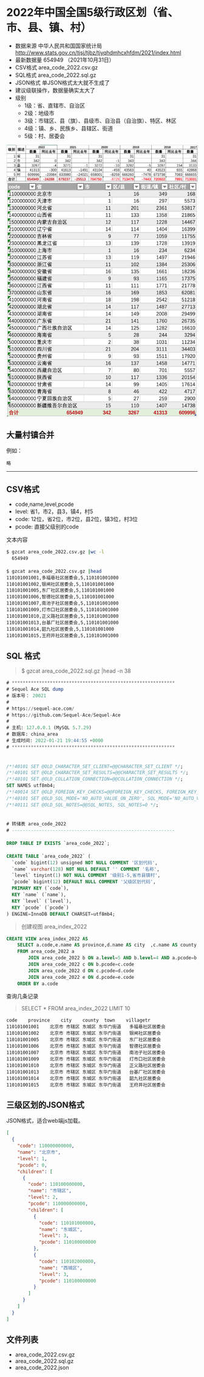 # 2022年中国全国5级行政区划（省、市、县、镇、村）

* 数据来源 中华人民共和国国家统计局 http://www.stats.gov.cn/tjsj/tjbz/tjyqhdmhcxhfdm/2021/index.html
* 最新数据量 654949 （2021年10月31日）
* CSV格式 area_code_2022.csv.gz
* SQL格式 area_code_2022.sql.gz
* JSON格式 单JSON格式太大就不生成了
* 建议级联操作，数据量确实太大了
* 级别
  * 1级：省、直辖市、自治区
  * 2级：地级市
  * 3级：市辖区、县（旗）、县级市、自治县（自治旗）、特区、林区
  * 4级：镇、乡、民族乡、县辖区、街道
  * 5级：村、居委会


![summary](summary2022.png "汇总")
![total](total2022.png "分省汇总")

## 大量村镇合并

例如：

`略`

----


## CSV格式

* code,name,level,pcode
* level: 省1，市2，县3，镇4，村5
* code: 12位，省2位，市2位，县2位，镇3位，村3位
* pcode: 直接父级别的code

文本内容

```bash
$ gzcat area_code_2022.csv.gz |wc -l
  654949

$ gzcat area_code_2022.csv.gz |head
110101001001,多福巷社区居委会,5,110101001000
110101001002,银闸社区居委会,5,110101001000
110101001005,东厂社区居委会,5,110101001000
110101001006,智德社区居委会,5,110101001000
110101001007,南池子社区居委会,5,110101001000
110101001009,灯市口社区居委会,5,110101001000
110101001010,正义路社区居委会,5,110101001000
110101001013,台基厂社区居委会,5,110101001000
110101001014,韶九社区居委会,5,110101001000
110101001015,王府井社区居委会,5,110101001000
```

## SQL 格式

> $ gzcat area_code_2022.sql.gz |head -n 38

```sql
# ************************************************************
# Sequel Ace SQL dump
# 版本号： 20021
#
# https://sequel-ace.com/
# https://github.com/Sequel-Ace/Sequel-Ace
#
# 主机: 127.0.0.1 (MySQL 5.7.29)
# 数据库: china_area
# 生成时间: 2022-01-21 19:44:55 +0000
# ************************************************************


/*!40101 SET @OLD_CHARACTER_SET_CLIENT=@@CHARACTER_SET_CLIENT */;
/*!40101 SET @OLD_CHARACTER_SET_RESULTS=@@CHARACTER_SET_RESULTS */;
/*!40101 SET @OLD_COLLATION_CONNECTION=@@COLLATION_CONNECTION */;
SET NAMES utf8mb4;
/*!40014 SET @OLD_FOREIGN_KEY_CHECKS=@@FOREIGN_KEY_CHECKS, FOREIGN_KEY_CHECKS=0 */;
/*!40101 SET @OLD_SQL_MODE='NO_AUTO_VALUE_ON_ZERO', SQL_MODE='NO_AUTO_VALUE_ON_ZERO' */;
/*!40111 SET @OLD_SQL_NOTES=@@SQL_NOTES, SQL_NOTES=0 */;


# 转储表 area_code_2022
# ------------------------------------------------------------

DROP TABLE IF EXISTS `area_code_2022`;

CREATE TABLE `area_code_2022` (
  `code` bigint(12) unsigned NOT NULL COMMENT '区划代码',
  `name` varchar(128) NOT NULL DEFAULT '' COMMENT '名称',
  `level` tinyint(1) NOT NULL COMMENT '级别1-5,省市县镇村',
  `pcode` bigint(12) DEFAULT NULL COMMENT '父级区划代码',
  PRIMARY KEY (`code`),
  KEY `name` (`name`),
  KEY `level` (`level`),
  KEY `pcode` (`pcode`)
) ENGINE=InnoDB DEFAULT CHARSET=utf8mb4;

```

> 创建视图 area_index_2022

```sql
CREATE VIEW area_index_2022 AS
    SELECT a.code,e.name AS province,d.name AS city  ,c.name AS county,b.name AS town,a.name AS villagetr
    FROM area_code_2022 a
        JOIN area_code_2022 b ON a.level=5 AND b.level=4 AND a.pcode=b.code
        JOIN area_code_2022 c ON b.pcode=c.code
        JOIN area_code_2022 d ON c.pcode=d.code
        JOIN area_code_2022 e ON d.pcode=e.code
    ORDER BY a.code
```

查询几条记录

> SELECT * FROM area_index_2022 LIMIT 10

```text
code	province	city	county	town	villagetr
110101001001	北京市	市辖区	东城区	东华门街道	多福巷社区居委会
110101001002	北京市	市辖区	东城区	东华门街道	银闸社区居委会
110101001005	北京市	市辖区	东城区	东华门街道	东厂社区居委会
110101001006	北京市	市辖区	东城区	东华门街道	智德社区居委会
110101001007	北京市	市辖区	东城区	东华门街道	南池子社区居委会
110101001009	北京市	市辖区	东城区	东华门街道	灯市口社区居委会
110101001010	北京市	市辖区	东城区	东华门街道	正义路社区居委会
110101001013	北京市	市辖区	东城区	东华门街道	台基厂社区居委会
110101001014	北京市	市辖区	东城区	东华门街道	韶九社区居委会
110101001015	北京市	市辖区	东城区	东华门街道	王府井社区居委会
```

## 三级区划的JSON格式

JSON格式，适合web端js加载。


```json
[
  {
    "code": 110000000000,
    "name": "北京市",
    "level": 1,
    "pcode": 0,
    "children": [
      {
        "code": 110100000000,
        "name": "市辖区",
        "level": 2,
        "pcode": 110000000000,
        "children": [
          {
            "code": 110101000000,
            "name": "东城区",
            "level": 3,
            "pcode": 110100000000
          },
          {
            "code": 110102000000,
            "name": "西城区",
            "level": 3,
            "pcode": 110100000000
          }
        ]
      }
    ]
  }
]
```

## 文件列表

- area_code_2022.csv.gz
- area_code_2022.sql.gz
- area_code_2022.json